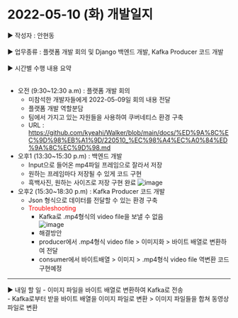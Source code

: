 <h1>2022-05-10 (화) 개발일지</h1>

▶ 작성자 : 안현동<br><br>
▶ 업무종류 : 플랫폼 개발 회의 및 Django 백엔드 개발, Kafka Producer 코드 개발<br><br>
▶ 시간별 수행 내용 요약<br><br>
- 오전 (9:30~12:30 a.m) : 플랫폼 개발 회의
  - 미참석한 개발자들에게 2022-05-09일 회의 내용 전달
  - 플랫폼 개발 역할분담
  - 팀에서 가지고 있는 자원들을 사용하여 쿠버네티스 환경 구축
  - URL : https://github.com/kyeahi/Walker/blob/main/docs/%ED%9A%8C%EC%9D%98%EB%A1%9D/220510_%EC%98%A4%EC%A0%84%ED%9A%8C%EC%9D%98.md
- 오후1 (13:30~15:30 p.m) : 백엔드 개발
  - Input으로 들어온 mp4파일 프레임으로 잘라서 저장
  - 원하는 프레임마다 저장될 수 있게 코드 구현
  - 흑백사진, 원하는 사이즈로 저장 구현 완료
  ![image](https://user-images.githubusercontent.com/81276472/167669901-2803fb60-784c-435b-b529-3f5a19fea209.png)
- 오후2 (15:30~18:30 p.m) : Kafka Producer 코드 개발
  - Json 형식으로 데이터를 전달할 수 있는 환경 구축
  - <span style="color:red">Troubleshooting</span>
    - Kafka로 .mp4형식의 video file을 보낼 수 없음<br>
    ![image](https://user-images.githubusercontent.com/81276472/167674972-a5e83df5-81ad-4d0e-a4e8-44bcae2d5b42.png)<br>
    - 해결방안
    - producer에서 .mp4형식 video file > 이미지화 > 바이트 배열로 변환하여 전달
    - consumer에서 바이트배열 > 이미지 > .mp4형식 video file 역변환 코드 구현예정
<hr>
▶ 내일 할 일
- 이미지 파일을 바이트 배열로 변환하여 Kafka로 전송<br>
- Kafka로부터 받을 바이트 배열을 이미지 파일로 변환 > 이미지 파일들을 합쳐 동영상 파일로 변환

